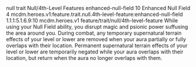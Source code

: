 <ability>
  <metadata>
    <class>null</class>
    <feature_type>trait</feature_type>
    <file_dpath>Null/4th-Level Features</file_dpath>
    <item_id>enhanced-null-field</item_id>
    <item_index>10</item_index>
    <item_name>Enhanced Null Field</item_name>
    <level>4</level>
    <scc>mcdm.heroes.v1:feature.trait.null.4th-level-feature:enhanced-null-field</scc>
    <scdc>1.1.1:5.1.6.9:10</scdc>
    <source>mcdm.heroes.v1</source>
    <type>feature/trait/null/4th-level-feature</type>
  </metadata>
  <effects>
    <effect type="mundane">While using your Null Field ability, you disrupt magic and psionic power suffusing the area around you. During combat, any temporary supernatural terrain effects of your level or lower are removed when your aura partially or fully overlaps with their location. Permanent supernatural terrain effects of your level or lower are temporarily negated while your aura overlaps with their location, but return when the aura no longer overlaps with them.</effect>
  </effects>
</ability>
